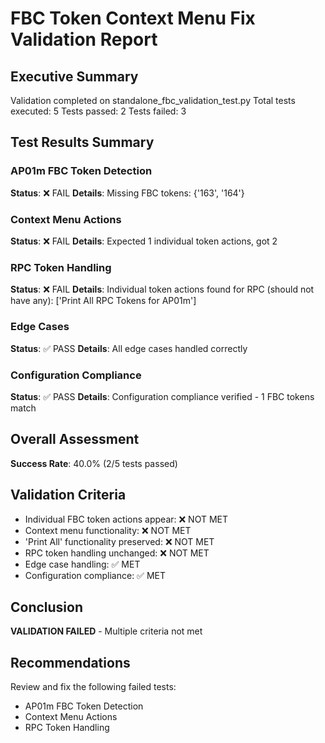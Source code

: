 # FBC Token Context Menu Fix Validation Report

## Executive Summary
Validation completed on standalone_fbc_validation_test.py
Total tests executed: 5
Tests passed: 2
Tests failed: 3

## Test Results Summary

### AP01m FBC Token Detection
**Status**: ❌ FAIL
**Details**: Missing FBC tokens: {'163', '164'}

### Context Menu Actions
**Status**: ❌ FAIL
**Details**: Expected 1 individual token actions, got 2

### RPC Token Handling
**Status**: ❌ FAIL
**Details**: Individual token actions found for RPC (should not have any): ['Print All RPC Tokens for AP01m']

### Edge Cases
**Status**: ✅ PASS
**Details**: All edge cases handled correctly

### Configuration Compliance
**Status**: ✅ PASS
**Details**: Configuration compliance verified - 1 FBC tokens match

## Overall Assessment
**Success Rate**: 40.0% (2/5 tests passed)

## Validation Criteria

- Individual FBC token actions appear: ❌ NOT MET
- Context menu functionality: ❌ NOT MET
- 'Print All' functionality preserved: ❌ NOT MET
- RPC token handling unchanged: ❌ NOT MET
- Edge case handling: ✅ MET
- Configuration compliance: ✅ MET

## Conclusion
**VALIDATION FAILED** - Multiple criteria not met

## Recommendations
Review and fix the following failed tests:
- AP01m FBC Token Detection
- Context Menu Actions
- RPC Token Handling